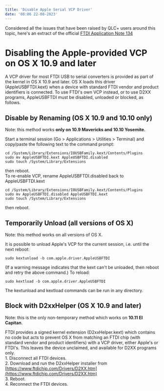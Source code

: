 ```yaml
---
title: 'Disable Apple Serial VCP Driver'
date: '08:06 22-08-2023'
---
```


Considered all the issues that have been raised by QLC+ users around this topic, here's an extract of the official [FTDI Application Note 134](https://www.ftdichip.com/Support/Documents/AppNotes/AN_134_FTDI_Drivers_Installation_Guide_for_MAC_OSX.pdf)

Disabling the Apple-provided VCP on OS X 10.9 and later
=======================================================

A VCP driver for most FTDI USB to serial converters is provided as part of the kernel in OS X 10.9 and later. OS X loads this driver (AppleUSBFTDI.kext) when a device with standard FTDI vendor and product identifiers is connected. To use FTDI's own VCP instead, or to use D2XX programs, AppleUSBFTDI must be disabled, unloaded or blocked, as follows.

Disable by Renaming (OS X 10.9 and 10.10 only)
----------------------------------------------

Note: this method works **only on 10.9 Mavericks and 10.10 Yosemite.**

Start a terminal session (Go > Applications > Utilities > Terminal) and copy/paste the following text to the command prompt:

```
cd /System/Library/Extensions/IOUSBFamily.kext/Contents/Plugins
sudo mv AppleUSBFTDI.kext AppleUSBFTDI.disabled
sudo touch /System/Library/Extensions
```

then reboot.  
To re-enable VCP, rename AppleUSBFTDI.disabled back to AppleUSBFTDI.kext

```
cd /System/Library/Extensions/IOUSBFamily.kext/Contents/Plugins
sudo mv AppleUSBFTDI.disabled AppleUSBFTDI.kext
sudo touch /System/Library/Extensions
```

then reboot.

Temporarily Unload (all versions of OS X)
-----------------------------------------

Note: this method works on all versions of OS X.

It is possible to unload Apple's VCP for the current session, i.e. until the next reboot:

```
sudo kextunload -b com.apple.driver.AppleUSBFTDI
```

(If a warning message indicates that the kext can't be unloaded, then reboot and retry the above command.) To reload:

```
sudo kextload -b com.apple.driver.AppleUSBFTDI
```

The kextunload and kextload commands can be run in any directory.

Block with D2xxHelper (OS X 10.9 and later)
-------------------------------------------

Note: this is the only non-temporary method which works on **10.11 El Capitan**.

FTDI provides a signed kernel extension (D2xxHelper.kext) which contains no code but acts to prevent OS X from matching an FTDI chip (with standard vendor and product identifiers) with a VCP driver, either Apple's or FTDI's. This leaves the device unclaimed, and available for D2XX programs only.  
1\. Disconnect all FTDI devices.  
2\. Download and run the D2xxHelper installer from [https://www.ftdichip.com/Drivers/D2XX.htm](https://www.ftdichip.com/Drivers/D2XX.htm)  
3\. Reboot.  
4\. Reconnect the FTDI devices.
